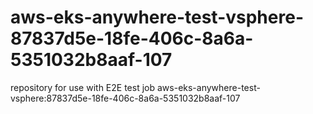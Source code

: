# aws-eks-anywhere-test-vsphere-87837d5e-18fe-406c-8a6a-5351032b8aaf-107
repository for use with E2E test job aws-eks-anywhere-test-vsphere:87837d5e-18fe-406c-8a6a-5351032b8aaf-107
